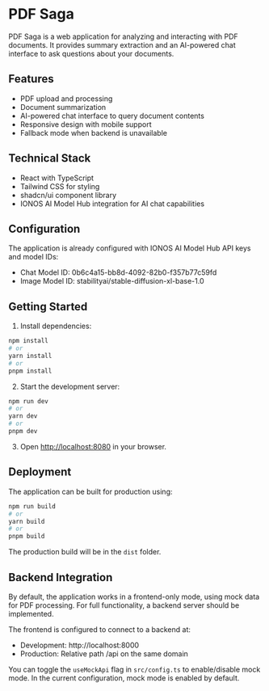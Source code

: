 
# PDF Saga

PDF Saga is a web application for analyzing and interacting with PDF documents. It provides summary extraction and an AI-powered chat interface to ask questions about your documents.

## Features

- PDF upload and processing
- Document summarization
- AI-powered chat interface to query document contents
- Responsive design with mobile support
- Fallback mode when backend is unavailable

## Technical Stack

- React with TypeScript
- Tailwind CSS for styling
- shadcn/ui component library
- IONOS AI Model Hub integration for AI chat capabilities

## Configuration

The application is already configured with IONOS AI Model Hub API keys and model IDs:

- Chat Model ID: 0b6c4a15-bb8d-4092-82b0-f357b77c59fd
- Image Model ID: stabilityai/stable-diffusion-xl-base-1.0

## Getting Started

1. Install dependencies:

```bash
npm install
# or
yarn install
# or
pnpm install
```

2. Start the development server:

```bash
npm run dev
# or
yarn dev
# or
pnpm dev
```

3. Open [http://localhost:8080](http://localhost:8080) in your browser.

## Deployment

The application can be built for production using:

```bash
npm run build
# or
yarn build
# or
pnpm build
```

The production build will be in the `dist` folder.

## Backend Integration

By default, the application works in a frontend-only mode, using mock data for PDF processing. For full functionality, a backend server should be implemented.

The frontend is configured to connect to a backend at:
- Development: http://localhost:8000
- Production: Relative path /api on the same domain

You can toggle the `useMockApi` flag in `src/config.ts` to enable/disable mock mode. In the current configuration, mock mode is enabled by default.
